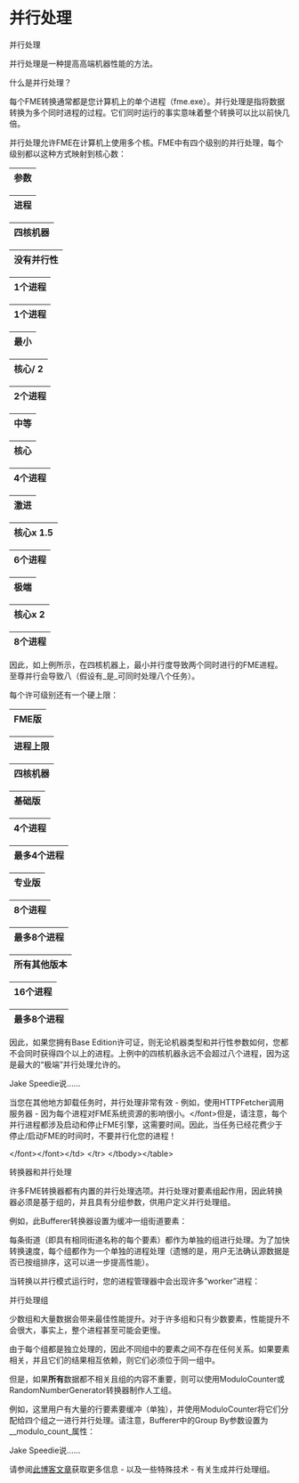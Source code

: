 # 并行处理

 并行处理

并行处理是一种提高高端机器性能的方法。

什么是并行处理？

每个FME转换通常都是您计算机上的单个进程（fme.exe）。并行处理是指将数据转换为多个同时进程的过程。它们同时运行的事实意味着整个转换可以比以前快几倍。

并行处理允许FME在计算机上使用多个核。FME中有四个级别的并行处理，每个级别都以这种方式映射到核心数：

| 参数 |
| :--- |


| 进程 |
| :--- |


| 四核机器 |
| :--- |


| 没有并行性 |
| :--- |


| 1个进程 |
| :--- |


| 1个进程 |
| :--- |


| 最小 |
| :--- |


| 核心/ 2 |
| :--- |


| 2个进程 |
| :--- |


| 中等 |
| :--- |


| 核心 |
| :--- |


| 4个进程 |
| :--- |


| 激进 |
| :--- |


| 核心x 1.5 |
| :--- |


| 6个进程 |
| :--- |


| 极端 |
| :--- |


| 核心x 2 |
| :--- |


| 8个进程 |
| :--- |


因此，如上例所示，在四核机器上，最小并行度导致两个同时进行的FME进程。至尊并行会导致八（假设有_是_可同时处理八个任务）。

每个许可级别还有一个硬上限：

| FME版 |
| :--- |


| 进程上限 |
| :--- |


| 四核机器 |
| :--- |


| 基础版 |
| :--- |


| 4个进程 |
| :--- |


| 最多4个进程 |
| :--- |


| 专业版 |
| :--- |


| 8个进程 |
| :--- |


| 最多8个进程 |
| :--- |


| 所有其他版本 |
| :--- |


| 16个进程 |
| :--- |


| 最多8个进程 |
| :--- |


因此，如果您拥有Base Edition许可证，则无论机器类型和并行性参数如何，您都不会同时获得四个以上的进程。上例中的四核机器永远不会超过八个进程，因为这是最大的“极端”并行处理允许的。

 Jake Speedie说......

当您在其他地方卸载任务时，并行处理非常有效 - 例如，使用HTTPFetcher调用服务器 - 因为每个进程对FME系统资源的影响很小。&lt;/font&gt;但是，请注意，每个并行进程都涉及启动和停止FME引擎，这需要时间。因此，当任务已经花费少于停止/启动FME的时间时，不要并行化您的进程！

&lt;/font&gt;&lt;/font&gt;&lt;/td&gt; &lt;/tr&gt; &lt;/tbody&gt;&lt;/table&gt;

转换器和并行处理

许多FME转换器都有内置的并行处理选项。并行处理对要素组起作用，因此转换器必须是基于组的，并且具有分组参数，供用户定义并行处理组。

例如，此Bufferer转换器设置为缓冲一组街道要素：

每条街道（即具有相同街道名称的每个要素）都作为单独的组进行处理。为了加快转换速度，每个组都作为一个单独的进程处理（遗憾的是，用户无法确认源数据是否已按组排序，这可以进一步提高性能）。

当转换以并行模式运行时，您的进程管理器中会出现许多“worker”进程：

并行处理组

少数组和大量数据会带来最佳性能提升。对于许多组和只有少数要素，性能提升不会很大，事实上，整个进程甚至可能会更慢。

由于每个组都是独立处理的，因此不同组中的要素之间不存在任何关系。如果要素相关，并且它们的结果相互依赖，则它们必须位于同一组中。

但是，如果**所有**数据都不相关且组的内容不重要，则可以使用ModuloCounter或RandomNumberGenerator转换器制作人工组。

例如，这里用户有大量的行要素要缓冲（单独），并使用ModuloCounter将它们分配给四个组之一进行并行处理。请注意，Bufferer中的Group By参数设置为_\_modulo\_count_属性：

 Jake Speedie说......

请参阅[此博客文章](https://blog.safe.com/2016/12/parallel-processing-tips-evangelist159/)获取更多信息 - 以及一些特殊技术 - 有关生成并行处理组。

